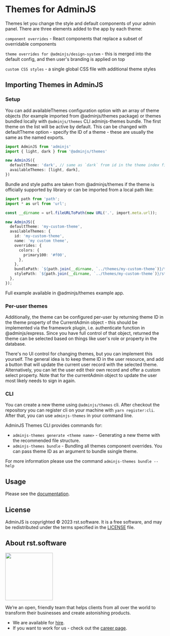 # Themes for AdminJS

Themes let you change the style and default components of your admin panel. There are three elements added to the app by each theme:

`component overrides` - React components that replace a subset of overridable components

`theme overrides for @adminjs/design-system` - this is merged into the default config, and then user's branding is applied on top

`custom CSS styles` - a single global CSS file with additional theme styles

## Importing Themes in AdminJS

### Setup

You can add availableThemes configuration option with an array of theme objects (for example imported from @adminjs/themes package) or themes bundled locally with `@adminjs/themes` CLI adminjs-themes bundle. The first theme on the list will be active by default. This can be changed with defaultTheme option - specify the ID of a theme - these are usually the same as the named exports.

```ts
import AdminJS from 'adminjs'
import { light, dark } from '@adminjs/themes'

new AdminJS({
  defaultTheme: 'dark', // same as `dark` from id in the theme index file,
  availableThemes: [light, dark],
})
```

Bundle and style paths are taken from @adminjs/themes if the theme is officially supported by library or can be imported from a local path like:

```ts
import path from 'path';
import * as url from 'url';

const __dirname = url.fileURLToPath(new URL('.', import.meta.url));

new AdminJS({
  defaultTheme: 'my-custom-theme',
  availableThemes: {
    id: 'my-custom-theme',
    name: 'my custom theme',
    overrides: {
      colors: {
        primary100: '#f00',
      },
    },
    bundlePath: `${path.join(__dirname, `../themes/my-custom-theme`)}/theme.bundle.js`,
    stylePath: `${path.join(__dirname, `../themes/my-custom-theme`)}/style.css`,
  },
});
```

Full example available in @adminjs/themes example app.

### Per-user themes

Additionally, the theme can be configured per-user by returning theme ID in the theme property of the CurrentAdmin object - this should be implemented via the framework plugin, i.e. authenticate function in @adminjs/express. Since you have full control of that object, returned the theme can be selected based on things like user's role or property in the database.

There's no UI control for changing themes, but you can implement this yourself. The general idea is to keep theme ID in the user resource, and add a button that will update the current user record with the selected theme. Alternatively, you can let the user edit their own record and offer a custom select property. Note that for the currentAdmin object to update the user most likely needs to sign in again.

### CLI

You can create a new theme using `@adminjs/themes` cli. After checkout the repository you can register cli on your machine with `yarn register:cli`. After that, you can use `adminjs-themes` in your command line. 

AdminJS Themes CLI provides commands for:

- `adminjs-themes generate <theme name>` - Generating a new theme with the recommended file structure.
- `adminjs-themes bundle` - Bundling all themes component overrides. You can pass theme ID as an argument to bundle ssingle theme.

For more information please use the command `adminjs-themes bundle --help`

## Usage

Please see the [documentation](https://docs.adminjs.co/ui-customization/writing-your-own-components#theming).

## License

AdminJS is copyrighted © 2023 rst.software. It is a free software, and may be redistributed under the terms specified in the [LICENSE](LICENSE.md) file.

## About rst.software

<img src="https://pbs.twimg.com/profile_images/1367119173604810752/dKVlj1YY_400x400.jpg" width=150>

We’re an open, friendly team that helps clients from all over the world to transform their businesses and create astonishing products.

* We are available for [hire](https://www.rst.software/estimate-your-project).
* If you want to work for us - check out the [career page](https://www.rst.software/join-us).
